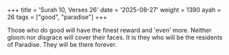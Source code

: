 +++
title = 'Surah 10, Verses 26'
date = '2025-08-27'
weight = 1390
ayah = 26
tags = ["good", "paradise"]
+++

Those who do good will have the finest reward and ˹even˺ more. Neither gloom nor disgrace will cover their faces. It is they who will be the residents of Paradise. They will be there forever.